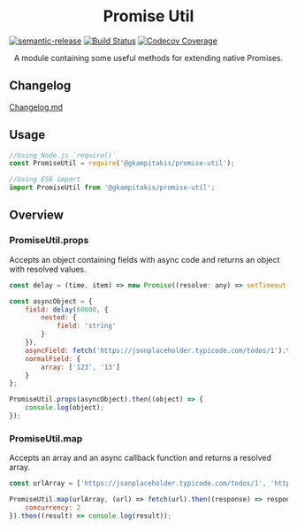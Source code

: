 <h1 align="center"> Promise Util </h1>

[![semantic-release](https://img.shields.io/badge/%20%20%F0%9F%93%A6%F0%9F%9A%80-semantic--release-e10079.svg)](https://github.com/semantic-release/semantic-release)
[![Build Status](https://travis-ci.org/gkampitakis/PromiseExtension.svg?branch=master)](https://travis-ci.org/gkampitakis/PromiseExtension)
[![Codecov Coverage](https://img.shields.io/codecov/c/github/gkampitakis/PromiseExtension)](https://codecov.io/gh/gkampitakis/PromiseExtension)

<p  align="center">A module containing some useful methods for extending native Promises.</p>

## Changelog

[Changelog.md]('./CHANGELOG.md')

## Usage

```javascript
//Using Node.js `require()`
const PromiseUtil = require('@gkampitakis/promise-util');

//Using ES6 import
import PromiseUtil from '@gkampitakis/promise-util';
```

## Overview

### PromiseUtil.props

Accepts an object containing fields with async code and returns an object with resolved values.

```javascript
const delay = (time, item) => new Promise((resolve: any) => setTimeout(resolve(item), time));

const asyncObject = {
	field: delay(60000, {
		nested: {
			field: 'string'
		}
	}),
	asyncField: fetch('https://jsonplaceholder.typicode.com/todos/1').then((response) => response.json()),
	normalField: {
		array: ['123', '13']
	}
};

PromiseUtil.props(asyncObject).then((object) => {
	console.log(object);
});
```

### PromiseUtil.map

Accepts an array and an async callback function and returns a resolved array.

```javascript
const urlArray = ['https://jsonplaceholder.typicode.com/todos/1', 'https://jsonplaceholder.typicode.com/todos/1'];

PromiseUtil.map(urlArray, (url) => fetch(url).then((response) => response.json()), {
	concurrency: 2
}).then((result) => console.log(result));
```
